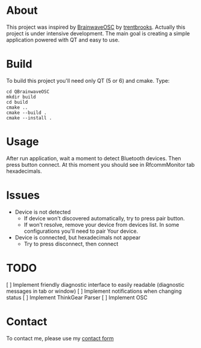 # About
This project was inspired by [BrainwaveOSC](https://github.com/trentbrooks/BrainWaveOSC) by [trentbrooks](https://github.com/trentbrooks).
Actually this project is under intensive development. The main goal is creating a simple application powered with QT and easy to use.

# Build
To build this project you'll need only QT (5 or 6) and cmake.
Type:
```
cd QBrainwaveOSC
mkdir build
cd build
cmake ..
cmake --build .
cmake --install .
```

# Usage
After run application, wait a moment to detect Bluetooth devices. Then press button connect. At this moment you should see in RfcommMonitor tab hexadecimals.

# Issues
* Device is not detected
    - If device won't discovered automatically, try to press pair button.
    - If won't resolve, remove your device from devices list. In some configurations you'll need to pair Your device.
* Device is connected, but hexadecimals not appear
    - Try to press disconnect, then connect

# TODO
[ ] Implement friendly diagnostic interface to easily readable (diagnostic messages in tab or window)
[ ] Implement notifications when changing status
[ ] Implement ThinkGear Parser
[ ] Implement OSC

# Contact
To contact me, please use my [contact form](https://freeshell.de/~arturwro/contact.php?lang=en)
